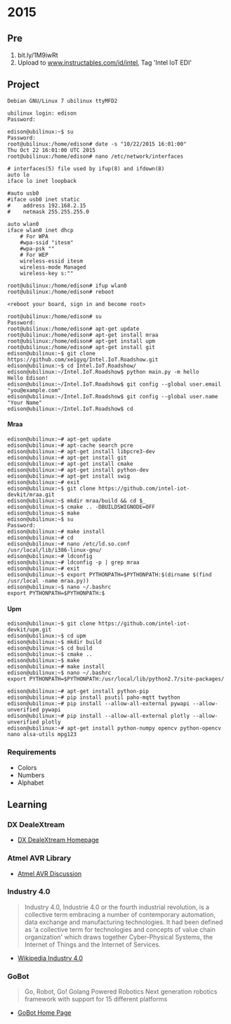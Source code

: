 2015
==

## Pre

1. bit.ly/1M9iwRt
2. Upload to www.instructables.com/id/intel, Tag 'Intel IoT EDI'

## Project


    Debian GNU/Linux 7 ubilinux ttyMFD2

    ubilinux login: edison
    Password:
    
    edison@ubilinux:~$ su
    Password:
    root@ubilinux:/home/edison# date -s "10/22/2015 16:01:00"
    Thu Oct 22 16:01:00 UTC 2015
    root@ubilinux:/home/edison# nano /etc/network/interfaces
    
    # interfaces(5) file used by ifup(8) and ifdown(8)
    auto lo
    iface lo inet loopback

    #auto usb0
    #iface usb0 inet static
    #    address 192.168.2.15
    #    netmask 255.255.255.0
    
    auto wlan0
    iface wlan0 inet dhcp
        # For WPA
        #wpa-ssid "itesm"
        #wpa-psk ""
        # For WEP
        wireless-essid itesm
        wireless-mode Managed
        wireless-key s:""
    
    root@ubilinux:/home/edison# ifup wlan0
    root@ubilinux:/home/edison# reboot

    <reboot your board, sign in and become root>

    root@ubilinux:/home/edison# su
    Password: 
    root@ubilinux:/home/edison# apt-get update
    root@ubilinux:/home/edison# apt-get install mraa
    root@ubilinux:/home/edison# apt-get install upm
    root@ubilinux:/home/edison# apt-get install git
    edison@ubilinux:~$ git clone https://github.com/xe1gyq/Intel.IoT.Roadshow.git
    edison@ubilinux:~$ cd Intel.IoT.Roadshow/
    edison@ubilinux:~/Intel.IoT.Roadshow$ python main.py -m hello
    Hello Edison!
    edison@ubilinux:~/Intel.IoT.Roadshow$ git config --global user.email "you@example.com"
    edison@ubilinux:~/Intel.IoT.Roadshow$ git config --global user.name "Your Name"
    edison@ubilinux:~/Intel.IoT.Roadshow$ cd
    
#### Mraa
    
    edison@ubilinux:~# apt-get update
    edison@ubilinux:~# apt-cache search pcre
    edison@ubilinux:~# apt-get install libpcre3-dev
    edison@ubilinux:~# apt-get install git
    edison@ubilinux:~# apt-get install cmake
    edison@ubilinux:~# apt-get install python-dev
    edison@ubilinux:~# apt-get install swig
    edison@ubilinux:~# exit
    edison@ubilinux:~$ git clone https://github.com/intel-iot-devkit/mraa.git
    edison@ubilinux:~$ mkdir mraa/build && cd $_
    edison@ubilinux:~$ cmake .. -DBUILDSWIGNODE=OFF
    edison@ubilinux:~$ make
    edison@ubilinux:~$ su
    Password: 
    edison@ubilinux:~# make install
    edison@ubilinux:~# cd
    edison@ubilinux:~# nano /etc/ld.so.conf
    /usr/local/lib/i386-linux-gnu/
    edison@ubilinux:~# ldconfig
    edison@ubilinux:~# ldconfig -p | grep mraa
    edison@ubilinux:~# exit
    edison@ubilinux:~$ export PYTHONPATH=$PYTHONPATH:$(dirname $(find /usr/local -name mraa.py))
    edison@ubilinux:~$ nano ~/.bashrc
    export PYTHONPATH=$PYTHONPATH:$

#### Upm

    edison@ubilinux:~$ git clone https://github.com/intel-iot-devkit/upm.git
    edison@ubilinux:~$ cd upm
    edison@ubilinux:~$ mkdir build
    edison@ubilinux:~$ cd build
    edison@ubilinux:~$ cmake ..
    edison@ubilinux:~$ make
    edison@ubilinux:~# make install
    edison@ubilinux:~$ nano ~/.bashrc
    export PYTHONPATH=$PYTHONPATH:/usr/local/lib/python2.7/site-packages/
    
    edison@ubilinux:~# apt-get install python-pip
    edison@ubilinux:~# pip install psutil paho-mqtt twython
    edison@ubilinux:~# pip install --allow-all-external pywapi --allow-unverified pywapi
    edison@ubilinux:~# pip install --allow-all-external plotly --allow-unverified plotly
    edison@ubilinux:~# apt-get install python-numpy opencv python-opencv nano alsa-utils mpg123



### Requirements

- Colors
- Numbers
- Alphabet

## Learning

### DX DealeXtream

- [DX DealeXtream Homepage](http://www.dx.com/)

### Atmel AVR Library

- [Atmel AVR Discussion](https://communities.intel.com/message/222309)

### Industry 4.0

> Industry 4.0, Industrie 4.0 or the fourth industrial revolution, is a collective term embracing a number of contemporary automation, data exchange and manufacturing technologies. It had been defined as 'a collective term for technologies and concepts of value chain organization' which draws together Cyber-Physical Systems, the Internet of Things and the Internet of Services.

- [Wikipedia Industry 4.0](https://en.wikipedia.org/wiki/Industry_4.0)

### GoBot

> Go, Robot, Go! Golang Powered Robotics
> Next generation robotics framework with support for 15 different platforms

- [GoBot Home Page](http://gobot.io/)
